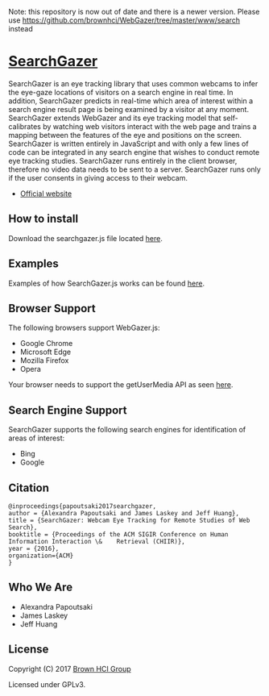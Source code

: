 Note: this repository is now out of date and there is a newer version. Please use https://github.com/brownhci/WebGazer/tree/master/www/search instead

# [SearchGazer](https://webgazer.cs.brown.edu/search)

SearchGazer is an eye tracking library that uses common webcams to infer the eye-gaze locations of visitors on a search engine in real time. In addition, SearchGazer predicts in real-time which area of interest within a search engine result page is being examined by a visitor at any moment. SearchGazer extends WebGazer and its eye tracking model that self-calibrates by watching web visitors interact with the web page and trains a mapping between the features of the eye and positions on the screen. SearchGazer is written entirely in JavaScript and with only a few lines of code can be integrated in any search engine that wishes to conduct remote eye tracking studies. SearchGazer runs entirely in the client browser, therefore no video data needs to be sent to a server. SearchGazer runs only if the user consents in giving access to their webcam.



* [Official website](https://webgazer.cs.brown.edu/search)



## How to install
Download the searchgazer.js file located [here](https://webgazer.cs.brown.edu/search#download).

## Examples

Examples of how SearchGazer.js works can be found [here](https://webgazer.cs.brown.edu/search#examples).


## Browser Support

The following browsers support WebGazer.js:

* Google Chrome
* Microsoft Edge
* Mozilla Firefox
* Opera

Your browser needs to support the getUserMedia API as seen [here](http://caniuse.com/#feat=stream).

## Search Engine Support
SearchGazer supports the following search engines for identification of areas of interest:

* Bing
* Google

## Citation

	@inproceedings{papoutsaki2017searchgazer,
	author = {Alexandra Papoutsaki and James Laskey and Jeff Huang},
	title = {SearchGazer: Webcam Eye Tracking for Remote Studies of Web Search},
	booktitle = {Proceedings of the ACM SIGIR Conference on Human Information Interaction \& 	Retrieval (CHIIR)},
	year = {2016},
	organization={ACM}
	}



## Who We Are

* Alexandra Papoutsaki
* James Laskey
* Jeff Huang

## License

Copyright (C) 2017 [Brown HCI Group](http://hci.cs.brown.edu)

Licensed under GPLv3.

